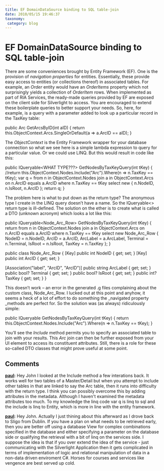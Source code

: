 ```yaml
---
title: EF DomainDataSource binding to SQL table-join
date: 2010/05/15 19:46:37
taxonomy: 
 category: blog 
---
```


# EF DomainDataSource binding to SQL table-join

There are some conveniences brought by Entity Framework (EF). One is the provision of _navigation properties_ for entities. Essentially, these provide easy access to entities (or collections thereof) in associated tables. For example, an _Order_ entity would have an _OrderItems_ property which not surprisingly yields a collection of _OrderItem_ rows. When implemented as part of RIA Services, the ready-made queries provided by EF are exposed on the client side for Silverlight to access. You are encouraged to extend these boilerplate queries to better support your needs. So, here, for example, is a query with a parameter added to look up a particular record in the TaxKey table:


public Arc GetArcsByID(int aID)
{
return this.ObjectContext.Arcs.SingleOrDefault(a => a.ArcID == aID);
}

The _ObjectContext_ is the Entity Framework wrapper for your database connection so what we see here is a simple lambda expression to query for a particular value. Or we could use LINQ. But this would result in code like this:


public IQueryable<WHAT TYPE???> GetNodesByTaxKeyQuery(int tKey)
{
//return this.ObjectContext.Nodes.Include("Arc").Where(n => n.TaxKey == tKey);
var q = from n in ObjectContext.Nodes
join a in ObjectContext.Arcs on n.ArcID equals a.ArcID
where n.TaxKey == tKey
select new { n.NodeID, n.IsRoot, n.ArcID };
return q;
}

The problem here is what to put down as the return type? The anonymous type I create in the LINQ query doesn’t have a name. So the IQueryable<> return type is ill-defined. The solution on the ether is to create what is called a DTO (unknown acronym) which looks a lot like this:


public IQueryable<Node_Arc_Row> GetNodesByTaxKeyQuery(int tKey)
{
return from n in ObjectContext.Nodes
join a in ObjectContext.Arcs on n.ArcID equals a.ArcID
where n.TaxKey == tKey
select new Node_Arc_Row { NodeID = n.NodeID, ArcID = a.ArcID, ArcLabel = a.ArcLabel, Terminal = n.Terminal, IsRoot = n.IsRoot, TaxKey = n.TaxKey };
}

public class Node_Arc_Row
{
[Key]
public int NodeID { get; set; }
[Key]
public int ArcID { get; set; }

[Association("label", "ArcID", "ArcID")]
public string ArcLabel { get; set; }
public bool? Terminal { get; set; }
public bool? IsRoot { get; set; }
public int? TaxKey { get; set; }
}

This doesn’t work – an error in the generated .g files complaining about the custom class, Node_Arc_Row. I lucked out at this point and anyhow, it seems a heck of a lot of effort to do something the _navigated property _methods are perfect for. So the solution was (as always) ridiculously simple:


public IQueryable<Node> GetNodesByTaxKeyQuery(int tKey)
{
return this.ObjectContext.Nodes.Include("Arc").Where(n => n.TaxKey == tKey);
}

You’ll see the _Include_ method permits you to specify an associated table to join with your results. This _Arc_ join can then be further exposed from your UI element to access its constituent attributes. Still, there is a role for these so-called DTO classes that might prove useful at some point.

## Comments

**[paul](#38 "2010-05-16 11:23:17"):** Hey John I looked at the Include method a few interations back. It works well for two tables of a Master/Detail but when you attempt to include other tables in that are linked to say the Arc table, then it runs into difficulty with the return type. I think you can possibly overcome this by adding attributes in the metadata. Although I haven't examined the metadata attributes too much. To my knowledge the linq code var q is linq to sql and the include is linq to Entity, which is more in line with the entity framework.

**[paul](#39 "2010-05-16 21:24:24"):** Hey John. Actually I just thining about this afterward as I drove back to Sligo from Dublin. If you have a plan on what needs to be retrieved early, then you are better off using a database View for complex combinations specified in the database and either specifying a parameter on the database side or qualifying the retrieval with a bit of linq on the services side. I suppose the idea is that if you over extend the idea of the service - just communicating with the Silverlight Application then it gets complicated in terms of implementation of logic and relational manipulation of data in a non-data driven enviroment C#. Horses for courses and services like vengence are best served up cold.




